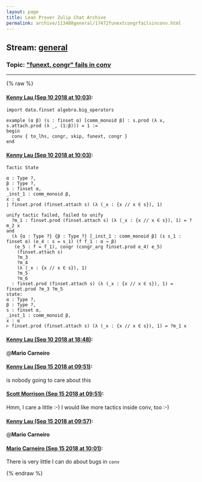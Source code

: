 ```yaml
---
layout: page
title: Lean Prover Zulip Chat Archive 
permalink: archive/113488general/17472funextcongrfailsinconv.html
---
```


## Stream: [general](index.html)
### Topic: ["funext, congr" fails in conv](17472funextcongrfailsinconv.html)

---


{% raw %}
#### [ Kenny Lau (Sep 10 2018 at 10:03)](https://leanprover.zulipchat.com/#narrow/stream/113488-general/topic/%22funext%2C%20congr%22%20fails%20in%20conv/near/133645086):
```lean
import data.finset algebra.big_operators

example (α β) (s : finset α) [comm_monoid β] : s.prod (λ x, s.attach.prod (λ _, (1:β))) = 1 :=
begin
  conv { to_lhs, congr, skip, funext, congr }
end
```

#### [ Kenny Lau (Sep 10 2018 at 10:03)](https://leanprover.zulipchat.com/#narrow/stream/113488-general/topic/%22funext%2C%20congr%22%20fails%20in%20conv/near/133645096):
```lean
Tactic State

α : Type ?,
β : Type ?,
s : finset α,
_inst_1 : comm_monoid β,
x : α
| finset.prod (finset.attach s) (λ (_x : {x // x ∈ s}), 1)
```

```lean
unify tactic failed, failed to unify
  ?m_1 : finset.prod (finset.attach s) (λ (_x : {x // x ∈ s}), 1) = ?m_2 x
and
  (λ {α : Type ?} {β : Type ?} [_inst_1 : comm_monoid β] (s s_1 : finset α) (e_4 : s = s_1) (f f_1 : α → β)
   (e_5 : f = f_1), congr (congr_arg finset.prod e_4) e_5)
    (finset.attach s)
    ?m_3
    ?m_4
    (λ (_x : {x // x ∈ s}), 1)
    ?m_5
    ?m_6
  : finset.prod (finset.attach s) (λ (_x : {x // x ∈ s}), 1) = finset.prod ?m_3 ?m_5
state:
α : Type ?,
β : Type ?,
s : finset α,
_inst_1 : comm_monoid β,
x : α
⊢ finset.prod (finset.attach s) (λ (_x : {x // x ∈ s}), 1) = ?m_1 x
```

#### [ Kenny Lau (Sep 10 2018 at 18:48)](https://leanprover.zulipchat.com/#narrow/stream/113488-general/topic/%22funext%2C%20congr%22%20fails%20in%20conv/near/133674125):
@**Mario Carneiro**

#### [ Kenny Lau (Sep 15 2018 at 09:51)](https://leanprover.zulipchat.com/#narrow/stream/113488-general/topic/%22funext%2C%20congr%22%20fails%20in%20conv/near/134001585):
is nobody going to care about this

#### [ Scott Morrison (Sep 15 2018 at 09:51)](https://leanprover.zulipchat.com/#narrow/stream/113488-general/topic/%22funext%2C%20congr%22%20fails%20in%20conv/near/134001595):
Hmm, I care a little :-) I would like more tactics inside conv, too :-)

#### [ Kenny Lau (Sep 15 2018 at 09:57)](https://leanprover.zulipchat.com/#narrow/stream/113488-general/topic/%22funext%2C%20congr%22%20fails%20in%20conv/near/134001767):
@**Mario Carneiro**

#### [ Mario Carneiro (Sep 15 2018 at 10:01)](https://leanprover.zulipchat.com/#narrow/stream/113488-general/topic/%22funext%2C%20congr%22%20fails%20in%20conv/near/134001871):
There is very little I can do about bugs in `conv`


{% endraw %}
